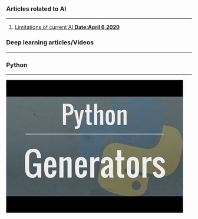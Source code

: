### Articles related to AI
---
 1. [Limitations of current AI **Date:April 6,2020**](https://www.sicara.ai/blog/artificial-general-intelligence)

### Deep learning articles/Videos
 --- 

### Python
---
[![Genrators in Python](Images/generators.jpg)](https://www.youtube.com/watch?v=bD05uGo_sVI)
